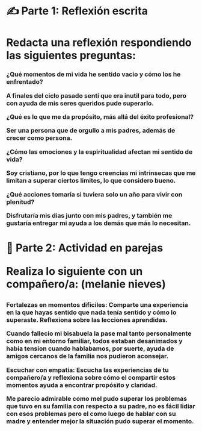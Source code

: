 # ✍️ Parte 1: Reflexión escrita
<h1>
  Redacta una reflexión respondiendo las siguientes preguntas:
</h1>
<h3>
  ¿Qué momentos de mi vida he sentido vacío y cómo los he enfrentado?
  
  A finales del ciclo pasado senti que era inutil para todo, pero con ayuda de mis seres queridos pude superarlo.
  
  ¿Qué es lo que me da propósito, más allá del éxito profesional?
  
  Ser una persona que de orgullo a mis padres, además de crecer como persona.
  
  ¿Cómo las emociones y la espiritualidad afectan mi sentido de vida?
  
  Soy cristiano, por lo que tengo creencias mi intrinsecas que me limitan a superar ciertos limites, lo que considero bueno.
  
  ¿Qué acciones tomaría si tuviera solo un año para vivir con plenitud?
  
  Disfrutaría mis dias junto con mis padres, y también me gustaría entregar mi ayuda a los demás que más lo necesitan.
</h3>

<h1>
  💬 Parte 2: Actividad en parejas
  
  Realiza lo siguiente con un compañero/a: (melanie nieves)
</h1>
<h3>
  
  Fortalezas en momentos difíciles: Comparte una experiencia en la que hayas sentido que nada tenía sentido y cómo lo superaste. Reflexiona sobre las lecciones aprendidas.

  Cuando fallecio mi bisabuela la pase mal tanto personalmente como en mi entorno familiar, todos estaban desanimados y habia tension cuando hablabamos, por suerte, ayuda de amigos cercanos de la familia nos pudieron aconsejar.
  
  Escuchar con empatía: Escucha las experiencias de tu compañero/a y reflexiona sobre cómo el compartir estos momentos ayuda a encontrar propósito y claridad.
  
  Me parecio admirable como mel pudo superar los problemas que tuvo en su familia con respecto a su padre, no es fácil lidiar con esos problemas pero el como luego de hablar con su madre y entender mejor la situación pudo superar el momento.
</h3>
